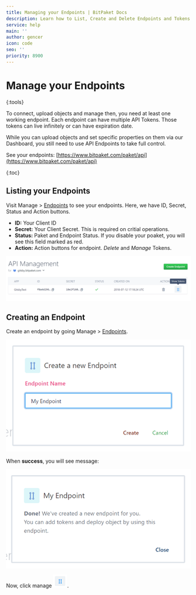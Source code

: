 ```yaml
---
title: Managing your Endpoints | BitPaket Docs
description: Learn how to List, Create and Delete Endpoints and Tokens on BitPaket
service: help
main: ''
author: gencer
icon: code
seo: ''
priority: 8900
---
```


# Manage your Endpoints
{:tools}

To connect, upload objects and manage then, you need at least one working endpoint. Each endpoint can have multiple API Tokens. Those tokens can live infinitely or can have expiration date.

While you can upload objects and set specific properties on them via our Dashboard, you still need to use API Endpoints to take full control.

See your endpoints: [https://www.bitpaket.com/paket/api](https://www.bitpaket.com/paket/api)

{:toc}

## Listing your Endpoints

Visit Manage > [Endpoints](https://www.bitpaket.com/paket/api) to see your endpoints. Here, we have ID, Secret, Status and Action buttons.

* **ID:** Your Client ID
* **Secret:** Your Client Secret. This is required on critial operations.
* **Status:** Paket and Endpoint Status. If you disable your poaket, you will see this field marked as red.
* **Action:** Action buttons for endpoint. *Delete* and *Manage* Tokens.

![pakets](./images/api.png)


## Creating an Endpoint

Create an endpoint by going Manage > [Endpoints](https://www.bitpaket.com/paket/api).

![api_create](./images/api_create.png)

When **success**, you will see message:

![api_create_done](./images/api_create_done.png)

Now, click manage ![api_manage](./images/api_manage_button.png).
